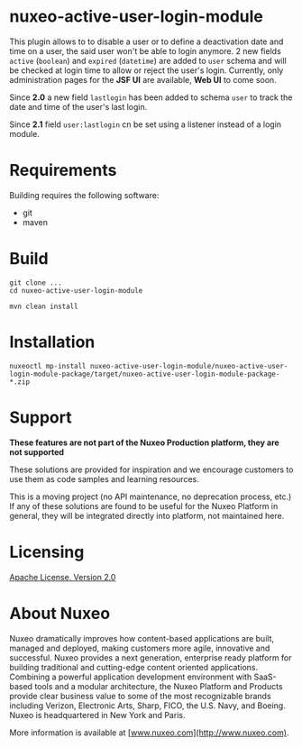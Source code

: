 # nuxeo-active-user-login-module

This plugin allows to to disable a user or to define a deactivation date and time on a user, the said user won't be able to login anymore.
2 new fields `active` (`boolean`) and `expired` (`datetime`) are added to `user` schema and will be checked at login time to allow or reject the user's login.
Currently, only administration pages for the **JSF UI** are available, **Web UI** to come soon.


Since **2.0** a new field `lastlogin` has been added to schema `user` to track the date and time of the user's last login.

Since **2.1** field `user:lastlogin` cn be set using a listener instead of a login module.

# Requirements

Building requires the following software:

* git
* maven

# Build

```
git clone ...
cd nuxeo-active-user-login-module

mvn clean install
```

# Installation

```
nuxeoctl mp-install nuxeo-active-user-login-module/nuxeo-active-user-login-module-package/target/nuxeo-active-user-login-module-package-*.zip
```

# Support

**These features are not part of the Nuxeo Production platform, they are not supported**

These solutions are provided for inspiration and we encourage customers to use them as code samples and learning resources.

This is a moving project (no API maintenance, no deprecation process, etc.) If any of these solutions are found to be useful for the Nuxeo Platform in general, they will be integrated directly into platform, not maintained here.


# Licensing

[Apache License, Version 2.0](http://www.apache.org/licenses/LICENSE-2.0)


# About Nuxeo

Nuxeo dramatically improves how content-based applications are built, managed and deployed, making customers more agile, innovative and successful. Nuxeo provides a next generation, enterprise ready platform for building traditional and cutting-edge content oriented applications. Combining a powerful application development environment with SaaS-based tools and a modular architecture, the Nuxeo Platform and Products provide clear business value to some of the most recognizable brands including Verizon, Electronic Arts, Sharp, FICO, the U.S. Navy, and Boeing. Nuxeo is headquartered in New York and Paris.

More information is available at [www.nuxeo.com](http://www.nuxeo.com).
